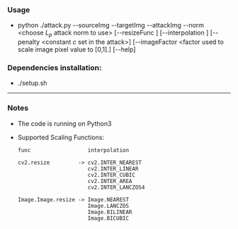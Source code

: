 ### Usage
* python ./attack.py --sourceImg <source image path>
                     --targetImg <target image path>
                     --attackImg <path to save the attack image>
                     --norm <choose $L_p$ attack norm to use>
                     [--resizeFunc <resizing function>]
                     [--interpolation <interpolation method>]
                     [--penalty <constant $c$ set in the attack>]
                     [--imageFactor <factor used to scale image pixel value to [0,1].]
                     [--help]

### Dependencies installation:
* ./setup.sh
---

### Notes

* The code is running on Python3
* Supported Scaling Functions:
  
      func                  interpolation

      cv2.resize         -> cv2.INTER_NEAREST
                            cv2.INTER_LINEAR
		                    cv2.INTER_CUBIC
		                    cv2.INTER_AREA
		                    cv2.INTER_LANCZOS4

      Image.Image.resize -> Image.NEAREST
                            Image.LANCZOS
			                Image.BILINEAR
			                Image.BICUBIC
